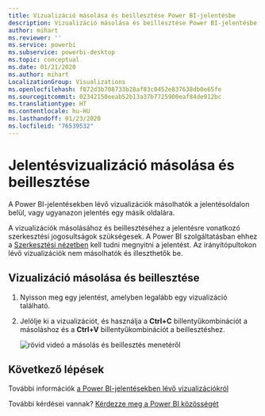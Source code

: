 ```yaml
---
title: Vizualizáció másolása és beillesztése Power BI-jelentésbe
description: Vizualizáció másolása és beillesztése Power BI-jelentésbe
author: mihart
ms.reviewer: ''
ms.service: powerbi
ms.subservice: powerbi-desktop
ms.topic: conceptual
ms.date: 01/21/2020
ms.author: mihart
LocalizationGroup: Visualizations
ms.openlocfilehash: f872d3b708733b28af83c0452e837638db0e65fe
ms.sourcegitcommit: 02342150eeab52b13a37b7725900eaf84de912bc
ms.translationtype: HT
ms.contentlocale: hu-HU
ms.lasthandoff: 01/23/2020
ms.locfileid: "76539532"
---
```

# <a name="copy-and-paste-a-report-visualization"></a>Jelentésvizualizáció másolása és beillesztése
A Power BI-jelentésekben lévő vizualizációk másolhatók a jelentésoldalon belül, vagy ugyanazon jelentés egy másik oldalára. 

A vizualizációk másolásához és beillesztéséhez a jelentésre vonatkozó szerkesztési jogosultságok szükségesek. A Power BI szolgáltatásban ehhez a [Szerkesztési nézetben](../consumer/end-user-reading-view.md) kell tudni megnyitni a jelentést. Az irányítópultokon lévő vizualizációk nem másolhatók és illeszthetők be.

## <a name="copy-and-paste-a-visual"></a>Vizualizáció másolása és beillesztése

1. Nyisson meg egy jelentést, amelyben legalább egy vizualizáció található.  

2. Jelölje ki a vizualizációt, és használja a **Ctrl+C** billentyűkombinációt a másoláshoz és a **Ctrl+V** billentyűkombinációt a beillesztéshez.      

   ![rövid videó a másolás és beillesztés menetéről](media/power-bi-visualization-copy-paste/copypasteviznew.gif)

## <a name="next-steps"></a>Következő lépések
További információk [a Power BI-jelentésekben lévő vizualizációkról](power-bi-report-visualizations.md)

További kérdései vannak? [Kérdezze meg a Power BI közösségét](https://community.powerbi.com/)

